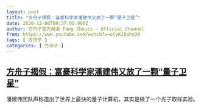 ```yaml
---
layout: post
title: "方舟子揭假：富豪科学家潘建伟又放了一颗“量子卫星”"
date: 2020-12-06T09:37:05.000Z
author: 方舟子官方频道 Fang Zhouzi - Official Channel
from: https://www.youtube.com/watch?v=oCyKJ8ahyD0
tags: [ 方舟子 ]
categories: [ 方舟子 ]
---
```

<!--1607247425000-->
[方舟子揭假：富豪科学家潘建伟又放了一颗“量子卫星”](https://www.youtube.com/watch?v=oCyKJ8ahyD0)
------

<div>
潘建伟团队声称造出了世界上最快的量子计算机，其实是做了一个光子取样实验。
</div>

